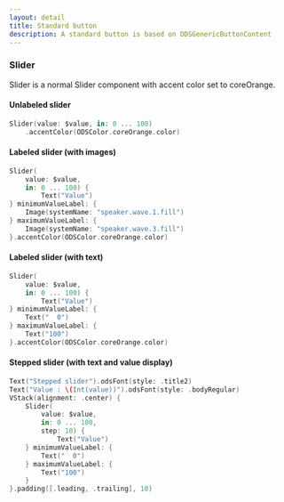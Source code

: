 ```yaml
---
layout: detail
title: Standard button
description: A standard button is based on ODSGenericButtonContent
---
```



### Slider

Slider is a normal Slider component with accent color set to coreOrange.


#### Unlabeled slider

```swift
Slider(value: $value, in: 0 ... 100)
    .accentColor(ODSColor.coreOrange.color)
```

#### Labeled slider (with images)

```swift
Slider(
    value: $value,
    in: 0 ... 100) {
        Text("Value")
} minimumValueLabel: {
    Image(systemName: "speaker.wave.1.fill")
} maximumValueLabel: {
    Image(systemName: "speaker.wave.3.fill")
}.accentColor(ODSColor.coreOrange.color)
``` 

#### Labeled slider (with text)

```swift
Slider(
    value: $value,
    in: 0 ... 100) {
        Text("Value")
} minimumValueLabel: {
    Text("  0")
} maximumValueLabel: {
    Text("100")
}.accentColor(ODSColor.coreOrange.color)
``` 

#### Stepped slider (with text and value display)

```swift
Text("Stepped slider").odsFont(style: .title2)
Text("Value : \(Int(value))").odsFont(style: .bodyRegular)
VStack(alignment: .center) {
    Slider(
        value: $value,
        in: 0 ... 100,
        step: 10) {
            Text("Value")
    } minimumValueLabel: {
        Text("  0")
    } maximumValueLabel: {
        Text("100")
    }
}.padding([.leading, .trailing], 10)
``` 
